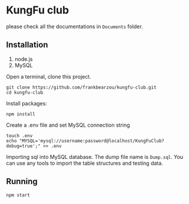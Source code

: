 # KungFu club

please check all the documentations in `Documents` folder.

## Installation
1. node.js
2. MySQL

Open a terminal, clone this project.
```
git clone https://github.com/frankbearzou/kungfu-club.git
cd kungfu-club
```

Install packages:
```
npm install
```

Create a .env file and set MySQL connection string
```
touch .env
echo "MYSQL='mysql://username:password@localhost/KungFuClub?debug=true';" >> .env
```

Importing sql into MySQL database.
The dump file name is `Dump.sql`. You can use any tools to import the table structures and testing data.

## Running
```
npm start
```
